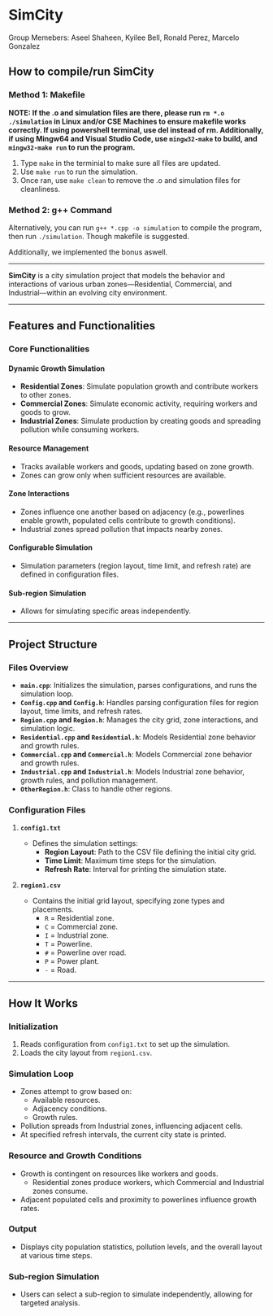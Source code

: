 # SimCity

Group Memebers: Aseel Shaheen, Kyilee Bell, Ronald Perez, Marcelo Gonzalez

## How to compile/run SimCity
### Method 1: Makefile 
**NOTE: If the .o and simulation files are there, please run `rm *.o ./simulation` in Linux and/or CSE Machines to ensure makefile works correctly. If using powershell terminal, use del instead of rm. Additionally, if using Mingw64 and Visual Studio Code, use `mingw32-make` to build, and `mingw32-make run` to run the program.**

1. Type `make` in the terminial to make sure all files are updated.
2. Use `make run` to run the simulation.
3. Once ran, use `make clean` to remove the .o and simulation files for cleanliness.

### Method 2: g++ Command
Alternatively, you can run `g++ *.cpp -o simulation` to compile the program, then run `./simulation`. Though makefile is suggested. 


Additionally, we implemented the bonus aswell.

---

**SimCity** is a city simulation project that models the behavior and interactions of various urban zones—Residential, Commercial, and Industrial—within an evolving city environment.

---

## Features and Functionalities

### Core Functionalities

#### **Dynamic Growth Simulation**
- **Residential Zones**: Simulate population growth and contribute workers to other zones.
- **Commercial Zones**: Simulate economic activity, requiring workers and goods to grow.
- **Industrial Zones**: Simulate production by creating goods and spreading pollution while consuming workers.

#### **Resource Management**
- Tracks available workers and goods, updating based on zone growth.
- Zones can grow only when sufficient resources are available.

#### **Zone Interactions**
- Zones influence one another based on adjacency (e.g., powerlines enable growth, populated cells contribute to growth conditions).
- Industrial zones spread pollution that impacts nearby zones.

#### **Configurable Simulation**
- Simulation parameters (region layout, time limit, and refresh rate) are defined in configuration files.

#### **Sub-region Simulation**
- Allows for simulating specific areas independently.

---

## Project Structure

### Files Overview
- **`main.cpp`**: Initializes the simulation, parses configurations, and runs the simulation loop.
- **`Config.cpp` and `Config.h`**: Handles parsing configuration files for region layout, time limits, and refresh rates.
- **`Region.cpp` and `Region.h`**: Manages the city grid, zone interactions, and simulation logic.
- **`Residential.cpp` and `Residential.h`**: Models Residential zone behavior and growth rules.
- **`Commercial.cpp` and `Commercial.h`**: Models Commercial zone behavior and growth rules.
- **`Industrial.cpp` and `Industrial.h`**: Models Industrial zone behavior, growth rules, and pollution management.
- **`OtherRegion.h`**: Class to handle other regions.

### Configuration Files
1. **`config1.txt`**
   - Defines the simulation settings:
     - **Region Layout**: Path to the CSV file defining the initial city grid.
     - **Time Limit**: Maximum time steps for the simulation.
     - **Refresh Rate**: Interval for printing the simulation state.

2. **`region1.csv`**
   - Contains the initial grid layout, specifying zone types and placements.
        - `R` = Residential zone.
        - `C` = Commercial zone.
        - `I` = Industrial zone.
        - `T` = Powerline.
        - `#` = Powerline over road.
        - `P` = Power plant.
        - `-` = Road.

---

## How It Works

### Initialization
1. Reads configuration from `config1.txt` to set up the simulation.
2. Loads the city layout from `region1.csv`.

### Simulation Loop
- Zones attempt to grow based on:
  - Available resources.
  - Adjacency conditions.
  - Growth rules.
- Pollution spreads from Industrial zones, influencing adjacent cells.
- At specified refresh intervals, the current city state is printed.

### Resource and Growth Conditions
- Growth is contingent on resources like workers and goods.
  - Residential zones produce workers, which Commercial and Industrial zones consume.
- Adjacent populated cells and proximity to powerlines influence growth rates.

### Output
- Displays city population statistics, pollution levels, and the overall layout at various time steps.

### Sub-region Simulation
- Users can select a sub-region to simulate independently, allowing for targeted analysis.
